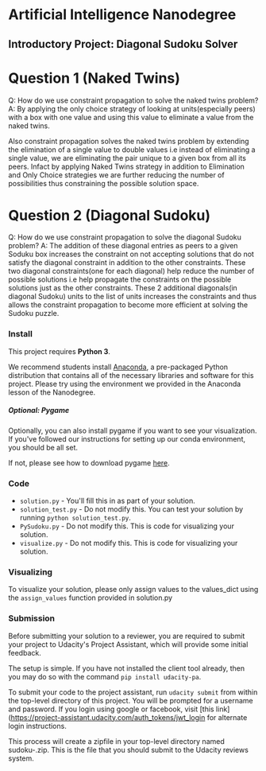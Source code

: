 # Artificial Intelligence Nanodegree
## Introductory Project: Diagonal Sudoku Solver

# Question 1 (Naked Twins)
Q: How do we use constraint propagation to solve the naked twins problem?  
A: By applying the only choice strategy of looking at units(especially peers)
   with a box with one value and using this value to eliminate a value from
   the naked twins.

   Also constraint propagation solves the naked twins problem by extending
   the elimination of a single value to double values i.e instead of eliminating
   a single value, we are eliminating the pair unique to a given box from all its
   peers.
   Infact by applying Naked Twins strategy in addition to Elimination and Only Choice
   strategies we are further reducing the number of possibilities thus
   constraining the possible solution space.


# Question 2 (Diagonal Sudoku)
Q: How do we use constraint propagation to solve the diagonal Sudoku problem?
A: The addition of these diagonal entries as peers to a given Soduku box
   increases the constraint on not accepting solutions that do not satisfy
   the diagonal constraint in addition to the other constraints.
   These two diagonal constraints(one for each diagonal) help reduce the number
   of possible solutions i.e help propagate the constraints on the possible
   solutions just as the other constraints.
   These 2 additional diagonals(in diagonal Sudoku) units to the list of units
   increases the constraints and thus allows the constraint propagation to
   become more efficient at solving the Sudoku puzzle.

### Install

This project requires **Python 3**.

We recommend students install [Anaconda](https://www.continuum.io/downloads), a pre-packaged Python distribution that contains all of the necessary libraries and software for this project. 
Please try using the environment we provided in the Anaconda lesson of the Nanodegree.

##### Optional: Pygame

Optionally, you can also install pygame if you want to see your visualization. If you've followed our instructions for setting up our conda environment, you should be all set.

If not, please see how to download pygame [here](http://www.pygame.org/download.shtml).

### Code

* `solution.py` - You'll fill this in as part of your solution.
* `solution_test.py` - Do not modify this. You can test your solution by running `python solution_test.py`.
* `PySudoku.py` - Do not modify this. This is code for visualizing your solution.
* `visualize.py` - Do not modify this. This is code for visualizing your solution.

### Visualizing

To visualize your solution, please only assign values to the values_dict using the ```assign_values``` function provided in solution.py

### Submission
Before submitting your solution to a reviewer, you are required to submit your project to Udacity's Project Assistant, which will provide some initial feedback.  

The setup is simple.  If you have not installed the client tool already, then you may do so with the command `pip install udacity-pa`.  

To submit your code to the project assistant, run `udacity submit` from within the top-level directory of this project.  You will be prompted for a username and password.  If you login using google or facebook, visit [this link](https://project-assistant.udacity.com/auth_tokens/jwt_login for alternate login instructions.

This process will create a zipfile in your top-level directory named sudoku-<id>.zip.  This is the file that you should submit to the Udacity reviews system.

